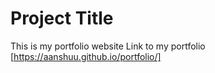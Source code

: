 # Project Title 
This is my portfolio website
Link to my portfolio [https://aanshuu.github.io/portfolio/]
